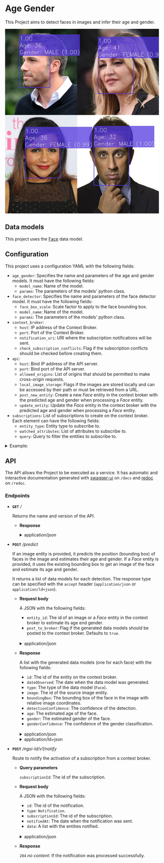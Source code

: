 # Age Gender

This Project aims to detect faces in images and infer their age and gender.

![age gender](/docs/res/age_gender.jpg)

## Data models

This project uses the [Face](/docs/DataModels/Face/) data model.

## Configuration

This project uses a configuration YAML with the following fields:

- ``age_gender``:  Specifies the name and parameters of the age and gender models. It must have the following fields:
    - ``model_name``:  Name of the model.
    - ``params``:  The parameters of the models' python class.
- ``face_detector``: Specifies the name and parameters of the face detector model. It must have the following fields:
    - ``face_box_scale``: Scale factor to apply to the face bounding box.
    - ``model_name``:  Name of the model.
    - ``params``:  The parameters of the models' python class.
- ``context_broker``:
    - ``host``:  IP address of the Context Broker.
    - ``port``:  Port of the Context Broker.
    - ``notification_uri``:  URI where the subscription notifications will be sent.
    - ``check_subscription_conflicts``: Flag if the subscription conflicts should be checked before creating them.
- ``api``:
    - ``host``:  Bind IP address of the API server.
    - ``port``:  Bind port of the API server.
    - ``allowed_origins``: List of origins that should be permitted to make cross-origin requests.
    - ``local_image_storage``: Flags if the images are stored locally and can be accessed by their path or must be retrieved from a URL.
    - ``post_new_entity``: Create a new _Face_ entity in the context broker with the predicted age and gender when processing a _Face_ entity.
    - ``update_entity``: Update the _Face_ entity in the context broker with the predicted age and gender when processing a _Face_ entity.
- ``subscriptions``:  List of subscriptions to create on the context broker. Each element can have the following fields:
    - ``entity_type``:  Entity type to subscribe to.
    - ``watched_attributes``:  List of attributes to subscribe to.
    - ``query``:  Query to filter the entities to subscribe to.

<details>
<summary>Example:</summary>

```
age_gender:
  model_name: age_gender
  params:
    age_model_path: ../../../data/models/age_gender/age_model.onnx
    gender_model_path: ../../../data/models/age_gender/gender_model.onnx
    do_age: True
    do_gender: True
    use_cuda: False

face_detector:
  face_box_scale: 1.2
  model_name: face_detector_retinaface
  params:
    weights_path: ../../../data/models/face_detector_retinaface/Resnet50_Final.pth
    model_name: resnet50
    confidence_threshold: 0.7
    landmarks: False
    nms_threshold: 0.4
    use_cuda: False

context_broker:
  host: 192.168.0.100
  port: 1026
  notification_uri: http://192.168.0.100:8080/ngsi-ld/v1/notify
  check_subscription_conflicts: True

api:
  host: 0.0.0.0
  port: 8080
  allowed_origins: []
  local_image_storage: True
  post_new_entity: False
  update_entity: True

subscriptions:
  - entity_type: Image
    watched_attributes: ["purpose"]
    query: "purpose==%22AgeGender%22"
```

</details>

## API

The API allows the Project to be executed as a service. It has automatic and interactive documentation generated with [swagger-ui](https://github.com/swagger-api/swagger-ui) on ``/docs`` and [redoc](https://github.com/Redocly/redoc) on ``/redoc``.

### Endpoints

- **``GET``** _/_

    Returns the name and version of the API.

    - **Response**

      <details>
      <summary>application/json</summary>

      ```
      {
        "title": "Age Gender API",
        "version": "0.2.0"
      }
      ```

    </details>

- **``POST``** _/predict_
    
    If an image entity is provided, it predicts the position (bounding box) of faces in the image and estimates their age and gender. If a _Face_ entity is provided, it uses the existing bounding box to get an image of the face and estimate its age and gender.
    
    It returns a list of data models for each detection. The response type can be specified with the ``accept`` header (``application/json`` or ``application/ld+json``).

    - **Request body**

        A JSON with the following fields:

        - ``entity_id``:  The id of an image or a _Face_ entity in the context broker to estimate its age end gender.
        - ``post_to_broker``:  Flag if the generated data models should be posted to the context broker. Defaults to ``true``.

        </br>
        <details>
        <summary>application/json</summary>

        ```
        {
          "entity_id": "string",
          "post_to_broker": true
        }
        ```

        </details>

    - **Response**
    
      A list with the generated data models (one for each face) with the following fields:

      - ``id``:  The id of the entity on the context broker.
      - ``dateObserved``:  The date when the data model was generated.
      - ``type``:  The type of the data model (``Face``).
      - ``image``:  The id of the source image entity.
      - ``boundingBox``:  The bounding box of the face in the image with relative image coordinates.
      - ``detectionConfidence``:  The confidence of the detection.
      - ``age``:  The estimated age of the face.
      - ``gender``:  The estimated gender of the face.
      - ``genderConfidence``:  The confidence of the gender classification.

      </br>
      <details>
      <summary>application/json</summary>

      ```
      [
        {
          "id": "urn:ngsi-ld:Face:b5dWqOszEe2iW7eYE~ARXw",
          "dateObserved": "2023-05-05T10:56:05.448390",
          "type": "Face",
          "image": "urn:ngsi-ld:Image:UXNVwGfrEQ74_fl7snsQLS71jdBshsE6fq8TR1gWBn4",
          "boundingBox": {
            "xmin": 0.66875,
            "ymin": 0.21481481481481482,
            "xmax": 0.7505208333333333,
            "ymax": 0.40185185185185185
          },
          "detectionConfidence": 0.9998043179512024,
          "age": 36.279388427734375,
          "gender": "FEMALE",
          "genderConfidence": 0.9704904556274414,
          "emotion": null,
          "emotionConfidence": null,
          "features": null,
          "featuresAlgorithm": null,
          "recognitionDomain": null,
          "recognized": false,
          "recognizedDistance": null,
          "recognizedPerson": null
        }
      ]
      ```
      </details>
    
      <details>
      <summary>application/ld+json</summary>

      ```
      [
        {
          "id": "urn:ngsi-ld:Face:wPoej~szEe2CS7eYE~ARXw",
          "type": "Face",
          "@context": [
            "https://uri.etsi.org/ngsi-ld/v1/ngsi-ld-core-context.jsonld"
          ],
          "dateObserved": {
            "type": "Property",
            "value": {
              "@type": "DateTime",
              "@value": "2023-05-05T10:58:21Z"
            }
          },
          "image": {
            "type": "Relationship",
            "object": "urn:ngsi-ld:Image:UXNVwGfrEQ74_fl7snsQLS71jdBshsE6fq8TR1gWBn4"
          },
          "boundingBox": {
            "type": "Property",
            "value": {
              "xmin": 0.66875,
              "ymin": 0.21481481481481482,
              "xmax": 0.7505208333333333,
              "ymax": 0.40185185185185185
            }
          },
          "detectionConfidence": {
            "type": "Property",
            "value": 0.9998043179512024
          },
          "age": {
            "type": "Property",
            "value": 36.279388427734375
          },
          "gender": {
            "type": "Property",
            "value": "FEMALE"
          },
          "genderConfidence": {
            "type": "Property",
            "value": 0.9704904556274414
          },
          "recognized": {
            "type": "Property",
            "value": false
          },
          "dateModified": {
            "type": "Property",
            "value": {
              "@type": "DateTime",
              "@value": "2023-05-05T10:58:23Z"
            }
          },
          "dateCreated": {
            "type": "Property",
            "value": {
              "@type": "DateTime",
              "@value": "2023-05-05T10:58:23Z"
            }
          }
        }
      ]
      ```
      </details>

- **``POST``** _/ngsi-ld/v1/notify_
  
    Route to notify the activation of a subscription from a context broker.

    - **Query parameters**
    
        ``subscriptionId``: The id of the subscription.

    - **Request body**

        A JSON with the following fields:

        - ``id``:  The id of the notification.
        - ``type``:  ``Notification``.
        - ``subscriptionId``:  The id of the subscription.
        - ``notifiedAt``:  The date when the notification was sent.
        - ``data``:  A list with the entities notified.
    
      </br>
      <details>
      <summary>application/json</summary>

      ```
      {
        "id": "string",
        "type": "Notification",
        "subscriptionId": "string",
        "notifiedAt": "string",
        "data": []
      }
      ```

    </details>

  - **Response**

    ``204`` _no content_: If the notification was processed successfully.
    